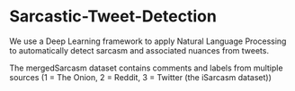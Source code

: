 # Sarcastic-Tweet-Detection
We use a Deep Learning framework to apply Natural Language Processing to automatically detect sarcasm and associated nuances from tweets.

The mergedSarcasm dataset contains comments and labels from multiple sources (1 = The Onion, 2 = Reddit, 3 = Twitter (the iSarcasm dataset))
